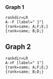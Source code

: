 ### Graph 1

```dot:graph
rankdir=LR
A--F [label=" 1"]
{rank=same; A;F;E;}
{rank=same; B;D;}
```

## Graph 2

```dot:digraph
rankdir=LR
A->F [label=" 1"]
{rank=same; A;F;E;}
{rank=same; B;D;}
```